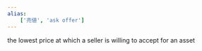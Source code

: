 ```yaml
---
alias:
    ['売値', 'ask offer']
---
```

the lowest price at which a seller is willing to accept for an asset
